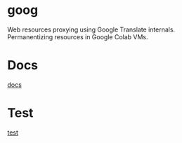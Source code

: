# goog
Web resources proxying using Google Translate internals.<br/>Permanentizing resources in Google Colab VMs.

# Docs

[docs](http://code.foxe6.kozow.com/goog/docs/)

# Test

[test](http://code.foxe6.kozow.com/goog/test/)
